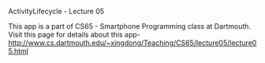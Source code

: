 ActivityLifecycle - Lecture 05

This app is a part of CS65 - Smartphone Programming class at Dartmouth. Visit this page for details about this app- http://www.cs.dartmouth.edu/~xingdong/Teaching/CS65/lecture05/lecture05.html
